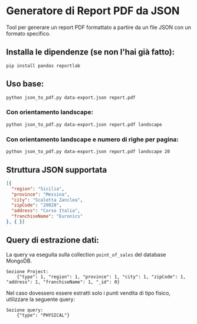# Generatore di Report PDF da JSON
Tool per generare un report PDF formattato a partire da un file JSON con un formato specifico.

## Installa le dipendenze (se non l'hai già fatto):

    pip install pandas reportlab

## Uso base:

    python json_to_pdf.py data-export.json report.pdf

### Con orientamento landscape:

    python json_to_pdf.py data-export.json report.pdf landscape

### Con orientamento landscape e numero di righe per pagina:

    python json_to_pdf.py data-export.json report.pdf landscape 20

## Struttura JSON supportata
```json
[{
  "region": "Sicilia",
  "province": "Messina", 
  "city": "Scaletta Zanclea",
  "zipCode": "20028",
  "address": "Corso Italia",
  "franchiseName": "Euronics"
}, { }]
```

## Query di estrazione dati:
La query va eseguita sulla collection `point_of_sales` del database MongoDB.

```
Sezione Project:
    {"type": 1, "region": 1, "province": 1, "city": 1, "zipCode": 1, "address": 1, "franchiseName": 1, "_id": 0}
```
Nel caso dovessero essere estratti solo i punti vendita di tipo fisico, utilizzare la seguente query:
```
Sezione query:
    {"type": "PHYSICAL"}
```